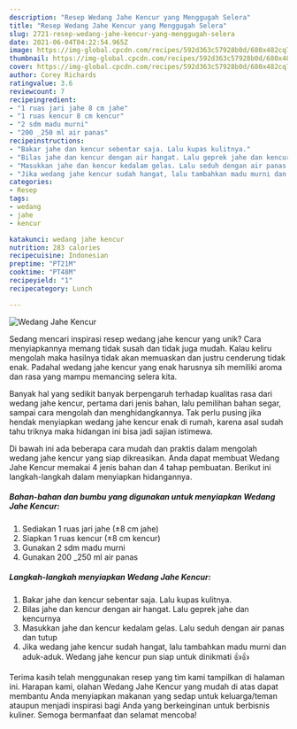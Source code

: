 ```yaml
---
description: "Resep Wedang Jahe Kencur yang Menggugah Selera"
title: "Resep Wedang Jahe Kencur yang Menggugah Selera"
slug: 2721-resep-wedang-jahe-kencur-yang-menggugah-selera
date: 2021-06-04T04:22:54.965Z
image: https://img-global.cpcdn.com/recipes/592d363c57928b0d/680x482cq70/wedang-jahe-kencur-foto-resep-utama.jpg
thumbnail: https://img-global.cpcdn.com/recipes/592d363c57928b0d/680x482cq70/wedang-jahe-kencur-foto-resep-utama.jpg
cover: https://img-global.cpcdn.com/recipes/592d363c57928b0d/680x482cq70/wedang-jahe-kencur-foto-resep-utama.jpg
author: Corey Richards
ratingvalue: 3.6
reviewcount: 7
recipeingredient:
- "1 ruas jari jahe 8 cm jahe"
- "1 ruas kencur 8 cm kencur"
- "2 sdm madu murni"
- "200 _250 ml air panas"
recipeinstructions:
- "Bakar jahe dan kencur sebentar saja. Lalu kupas kulitnya."
- "Bilas jahe dan kencur dengan air hangat. Lalu geprek jahe dan kencurnya"
- "Masukkan jahe dan kencur kedalam gelas. Lalu seduh dengan air panas dan tutup"
- "Jika wedang jahe kencur sudah hangat, lalu tambahkan madu murni dan aduk-aduk. Wedang jahe kencur pun siap untuk dinikmati 👍👍"
categories:
- Resep
tags:
- wedang
- jahe
- kencur

katakunci: wedang jahe kencur 
nutrition: 283 calories
recipecuisine: Indonesian
preptime: "PT21M"
cooktime: "PT48M"
recipeyield: "1"
recipecategory: Lunch

---
```



![Wedang Jahe Kencur](https://img-global.cpcdn.com/recipes/592d363c57928b0d/680x482cq70/wedang-jahe-kencur-foto-resep-utama.jpg)

Sedang mencari inspirasi resep wedang jahe kencur yang unik? Cara menyiapkannya memang tidak susah dan tidak juga mudah. Kalau keliru mengolah maka hasilnya tidak akan memuaskan dan justru cenderung tidak enak. Padahal wedang jahe kencur yang enak harusnya sih memiliki aroma dan rasa yang mampu memancing selera kita.

Banyak hal yang sedikit banyak berpengaruh terhadap kualitas rasa dari wedang jahe kencur, pertama dari jenis bahan, lalu pemilihan bahan segar, sampai cara mengolah dan menghidangkannya. Tak perlu pusing jika hendak menyiapkan wedang jahe kencur enak di rumah, karena asal sudah tahu triknya maka hidangan ini bisa jadi sajian istimewa.




Di bawah ini ada beberapa cara mudah dan praktis dalam mengolah wedang jahe kencur yang siap dikreasikan. Anda dapat membuat Wedang Jahe Kencur memakai 4 jenis bahan dan 4 tahap pembuatan. Berikut ini langkah-langkah dalam menyiapkan hidangannya.

<!--inarticleads1-->

##### Bahan-bahan dan bumbu yang digunakan untuk menyiapkan Wedang Jahe Kencur:

1. Sediakan 1 ruas jari jahe (±8 cm jahe)
1. Siapkan 1 ruas kencur (±8 cm kencur)
1. Gunakan 2 sdm madu murni
1. Gunakan 200 _250 ml air panas




<!--inarticleads2-->

##### Langkah-langkah menyiapkan Wedang Jahe Kencur:

1. Bakar jahe dan kencur sebentar saja. Lalu kupas kulitnya.
1. Bilas jahe dan kencur dengan air hangat. Lalu geprek jahe dan kencurnya
1. Masukkan jahe dan kencur kedalam gelas. Lalu seduh dengan air panas dan tutup
1. Jika wedang jahe kencur sudah hangat, lalu tambahkan madu murni dan aduk-aduk. Wedang jahe kencur pun siap untuk dinikmati 👍👍




Terima kasih telah menggunakan resep yang tim kami tampilkan di halaman ini. Harapan kami, olahan Wedang Jahe Kencur yang mudah di atas dapat membantu Anda menyiapkan makanan yang sedap untuk keluarga/teman ataupun menjadi inspirasi bagi Anda yang berkeinginan untuk berbisnis kuliner. Semoga bermanfaat dan selamat mencoba!

